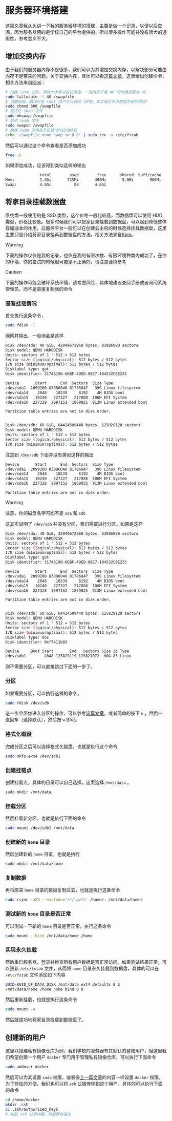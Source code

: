 # 服务器环境搭建

这篇文章我从头讲一下我的服务器环境的搭建，主要是做一个记录，以便以后查阅。因为服务器用的是学校自己的平台提供的，所以很多操作可能并没有很大的通用性，参考意义不大。

## 增加交换内存

由于我们的服务器内存不是很多，我们可以为其增加交换内存，以解决部分可能由内存不足带来的问题。关于交换内存，具体可以看[这篇文章](https://blog.csdn.net/whatday/article/details/108942838)，这里给出创建命令，相关方法来自[Kimi](https://kimi.moonshot.cn/)：

```bash
# 创建 Swap 文件，具体大小可以自己设定，一般内存不足 4G 的时候设置为 4G
sudo fallocate -l 4G /swapfile
# 设置权限，确保只有 root 用户可以访问（好吧，其实我也不清楚这方面的内容）
sudo chmod 600 /swapfile
# 格式化 Swap 文件
sudo mkswap /swapfile
# 启用 Swap 文件
sudo swapon /swapfile
# 确保 Swap 文件在开机启动时自动挂载
echo '/swapfile none swap sw 0 0' | sudo tee -a /etc/fstab
```

然后可以通过这个命令查看是否添加成功

```bash
free -h
```

如果添加成功，应该得到类似这样的输出

```bash
               total        used        free      shared  buff/cache   available
Mem:           1.9Gi       735Mi       490Mi       5.0Mi       906Mi       1.2Gi
Swap:          4.0Gi          0B       4.0Gi
```

## 将家目录挂载数据盘

系统盘一般使用的是 SSD 类型，这个价格一般比较高，而数据盘可以使用 HDD 类型，价格比较低。很多时候我们可以把家目录挂载到数据盘，可以起到降低整体存储成本的作用。云服务平台一般可以在创建云主机的时候选择挂载数据盘，这里主要只是介绍将家目录挂再到数据盘的方法。相关方法来自[Kimi](https://kimi.moonshot.cn/)。

> [!WARNING]
> 下面的操作仅仅是我的记录，也仅在我的有限次数、有限环境种类内成功了，在你的环境、你的尝试的时候很可能是不正确的，请注意谨慎参考

> [!CAUTION]
> 下面的操作可能会破坏系统环境，请考虑风险，具体地建议查阅手册或者询问系统管理员，而不是直接复制我的命令

### 查看挂载情况

首先执行这条命令，

```bash
sudo fdisk -l
```

观察其输出，一般地会是这样

```bash
Disk /dev/sda: 40 GiB, 42949672960 bytes, 83886080 sectors
Disk model: QEMU HARDDISK   
Units: sectors of 1 * 512 = 512 bytes
Sector size (logical/physical): 512 bytes / 512 bytes
I/O size (minimum/optimal): 512 bytes / 512 bytes
Disklabel type: gpt
Disk identifier: 31748190-66BF-49ED-98E7-104532CBE235

Device       Start      End  Sectors  Size Type
/dev/sda1  2099200 83886046 81786847   39G Linux filesystem
/dev/sda14    2048    10239     8192    4M BIOS boot
/dev/sda15   10240   227327   217088  106M EFI System
/dev/sda16  227328  2097152  1869825  913M Linux extended boot

Partition table entries are not in disk order.


Disk /dev/sdb: 60 GiB, 64424509440 bytes, 125829120 sectors
Disk model: QEMU HARDDISK   
Units: sectors of 1 * 512 = 512 bytes
Sector size (logical/physical): 512 bytes / 512 bytes
I/O size (minimum/optimal): 512 bytes / 512 bytes
```

注意到 `/dev/sdb` 下面并没有类似这样的输出

```bash
Device       Start      End  Sectors  Size Type
/dev/sda1  2099200 83886046 81786847   39G Linux filesystem
/dev/sda14    2048    10239     8192    4M BIOS boot
/dev/sda15   10240   227327   217088  106M EFI System
/dev/sda16  227328  2097152  1869825  913M Linux extended boot

Partition table entries are not in disk order.
```

> [!WARNING]
> 注意，你的磁盘名字可能不是 `sda` 和 `sdb`


这其实说明了 `/dev/sdb` 并没有分区，我们需要进行分区。如果是这样

```bash
Disk /dev/sda: 40 GiB, 42949672960 bytes, 83886080 sectors
Disk model: QEMU HARDDISK   
Units: sectors of 1 * 512 = 512 bytes
Sector size (logical/physical): 512 bytes / 512 bytes
I/O size (minimum/optimal): 512 bytes / 512 bytes
Disklabel type: gpt
Disk identifier: 31748190-66BF-49ED-98E7-104532CBE235

Device       Start      End  Sectors  Size Type
/dev/sda1  2099200 83886046 81786847   39G Linux filesystem
/dev/sda14    2048    10239     8192    4M BIOS boot
/dev/sda15   10240   227327   217088  106M EFI System
/dev/sda16  227328  2097152  1869825  913M Linux extended boot

Partition table entries are not in disk order.


Disk /dev/sdb: 60 GiB, 64424509440 bytes, 125829120 sectors
Disk model: QEMU HARDDISK   
Units: sectors of 1 * 512 = 512 bytes
Sector size (logical/physical): 512 bytes / 512 bytes
I/O size (minimum/optimal): 512 bytes / 512 bytes
Disklabel type: dos
Disk identifier: 0xf7411b02

Device     Boot Start       End   Sectors Size Id Type
/dev/sdb1        2048 125829119 125827072  60G 83 Linux
```

则不需要分区，可以直接跳过下面的一步了。

### 分区

如果需要分区，可以执行这样的命令，

```bash
sudo fdisk /dev/sdb
```

这一步会带你进入分区的操作，可以参考[这篇文章](https://blog.csdn.net/u012964600/article/details/134603643)，或者简单的按下 `n` ，然后一直回车（选择默认），然后按 `w` 即可。

### 格式化磁盘

完成分区之后可以选择格式化磁盘，也就是执行这个命令

```bash
sudo mkfs.ext4 /dev/sdb1
```

### 创建挂载点

创建挂载点，具体的目录可以自己选择，这里选择 `/mnt/data` 。

```bash
sudo mkdir /mnt/data
```

### 挂载分区

然后挂载新分区，也就是执行下面的命令

```bash
sudo mount /dev/sdb1 /mnt/data
```

### 创建新的 `home` 目录

然后创建新的 `home` 目录，也就是执行

```bash
sudo mkdir /mnt/data/home
```

### 复制数据

再将原来 `home` 目录的数据复制过去，也就是执行这条命令

```bash
sudo rsync -aXS --exclude='/*/.gvfs' /home/. /mnt/data/home/
```

### 测试新的 `home` 目录是否正常

可以测试一下新的 `home` 目录是否正常，执行这条命令

```bash
sudo mount --bind /mnt/data/home /home
```

### 实现永久挂载

然后重启服务器，登录并检查所有用户数据是否正常访问。如果测试结果正常，可以更新 `/etc/fstab` 文件，从而将 `home` 目录永久挂载到数据盘，具体的可以在 `/etc/fstab` 文件添加如下内容

```bash
UUID=UUID_OF_DATA_DISK /mnt/data ext4 defaults 0 2
/mnt/data/home /home none bind 0 0
```

然后重新挂载，也就是执行这条命令

```bash
sudo mount -a
```

然后就成功地将家目录挂载到数据盘了。

## 创建新的用户

这里以搭建私有镜像仓库为例，我们学校的服务器有其默认的登陆用户，但这里我们希望创建一个用户 `docker` 专门用于管理私有镜像仓库。可以执行下面命令

```bash
sudo adduser docker
```

然后可以为其设置 `sudo` 权限，或者像[上一篇文章](../blog/docker-mindspore.md)的内容一样设置 `docker` 权限。为了登陆的方便，我们也可以将 `ssh` 公钥传输到这个用户，具体的可以执行下面的命令

```bash
cd /home/docker
mkdir .ssh
vi .ssh/authorized_keys
# 粘贴 ssh 公钥内容，然后保存退出
```